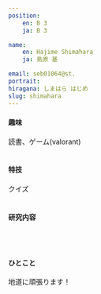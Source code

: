 ```yaml
---
position:
    en: B 3
    ja: B 3

name:
    en: Hajime Shimahara
    ja: 島原 基

email: seb01064@st.
portrait: 
hiragana: しまはら はじめ
slug: shimahara
---
```


#### 趣味
読書、ゲーム(valorant)
<br><br>

#### 特技
クイズ
<br><br>

#### 研究内容

<br><br>

#### ひとこと
地道に頑張ります！
<br><br>
